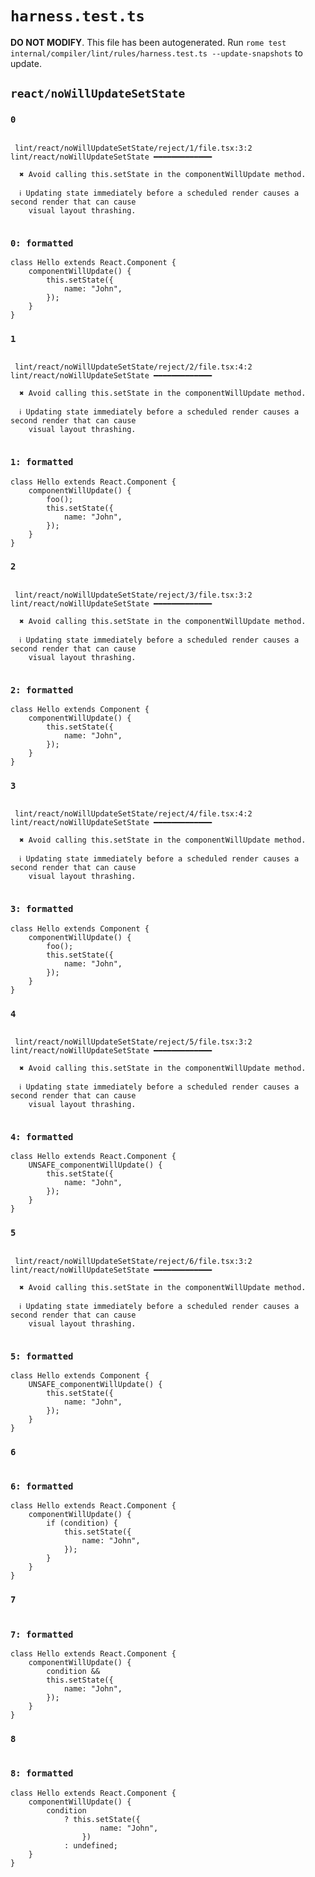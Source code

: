 # `harness.test.ts`

**DO NOT MODIFY**. This file has been autogenerated. Run `rome test internal/compiler/lint/rules/harness.test.ts --update-snapshots` to update.

## `react/noWillUpdateSetState`

### `0`

```

 lint/react/noWillUpdateSetState/reject/1/file.tsx:3:2 lint/react/noWillUpdateSetState ━━━━━━━━━━━━━

  ✖ Avoid calling this.setState in the componentWillUpdate method.

  ℹ Updating state immediately before a scheduled render causes a second render that can cause
    visual layout thrashing.


```

### `0: formatted`

```tsx
class Hello extends React.Component {
	componentWillUpdate() {
		this.setState({
			name: "John",
		});
	}
}

```

### `1`

```

 lint/react/noWillUpdateSetState/reject/2/file.tsx:4:2 lint/react/noWillUpdateSetState ━━━━━━━━━━━━━

  ✖ Avoid calling this.setState in the componentWillUpdate method.

  ℹ Updating state immediately before a scheduled render causes a second render that can cause
    visual layout thrashing.


```

### `1: formatted`

```tsx
class Hello extends React.Component {
	componentWillUpdate() {
		foo();
		this.setState({
			name: "John",
		});
	}
}

```

### `2`

```

 lint/react/noWillUpdateSetState/reject/3/file.tsx:3:2 lint/react/noWillUpdateSetState ━━━━━━━━━━━━━

  ✖ Avoid calling this.setState in the componentWillUpdate method.

  ℹ Updating state immediately before a scheduled render causes a second render that can cause
    visual layout thrashing.


```

### `2: formatted`

```tsx
class Hello extends Component {
	componentWillUpdate() {
		this.setState({
			name: "John",
		});
	}
}

```

### `3`

```

 lint/react/noWillUpdateSetState/reject/4/file.tsx:4:2 lint/react/noWillUpdateSetState ━━━━━━━━━━━━━

  ✖ Avoid calling this.setState in the componentWillUpdate method.

  ℹ Updating state immediately before a scheduled render causes a second render that can cause
    visual layout thrashing.


```

### `3: formatted`

```tsx
class Hello extends Component {
	componentWillUpdate() {
		foo();
		this.setState({
			name: "John",
		});
	}
}

```

### `4`

```

 lint/react/noWillUpdateSetState/reject/5/file.tsx:3:2 lint/react/noWillUpdateSetState ━━━━━━━━━━━━━

  ✖ Avoid calling this.setState in the componentWillUpdate method.

  ℹ Updating state immediately before a scheduled render causes a second render that can cause
    visual layout thrashing.


```

### `4: formatted`

```tsx
class Hello extends React.Component {
	UNSAFE_componentWillUpdate() {
		this.setState({
			name: "John",
		});
	}
}

```

### `5`

```

 lint/react/noWillUpdateSetState/reject/6/file.tsx:3:2 lint/react/noWillUpdateSetState ━━━━━━━━━━━━━

  ✖ Avoid calling this.setState in the componentWillUpdate method.

  ℹ Updating state immediately before a scheduled render causes a second render that can cause
    visual layout thrashing.


```

### `5: formatted`

```tsx
class Hello extends Component {
	UNSAFE_componentWillUpdate() {
		this.setState({
			name: "John",
		});
	}
}

```

### `6`

```

```

### `6: formatted`

```tsx
class Hello extends React.Component {
	componentWillUpdate() {
		if (condition) {
			this.setState({
				name: "John",
			});
		}
	}
}

```

### `7`

```

```

### `7: formatted`

```tsx
class Hello extends React.Component {
	componentWillUpdate() {
		condition &&
		this.setState({
			name: "John",
		});
	}
}

```

### `8`

```

```

### `8: formatted`

```tsx
class Hello extends React.Component {
	componentWillUpdate() {
		condition
			? this.setState({
					name: "John",
				})
			: undefined;
	}
}

```
